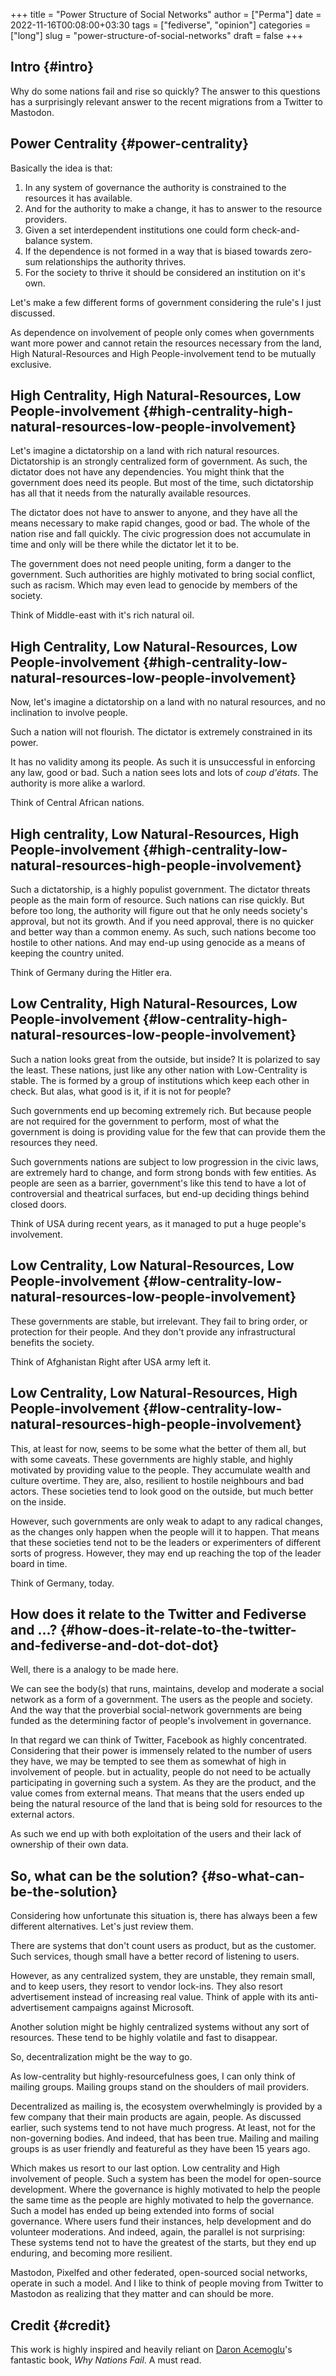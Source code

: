 +++
title = "Power Structure of Social Networks"
author = ["Perma"]
date = 2022-11-16T00:08:00+03:30
tags = ["fediverse", "opinion"]
categories = ["long"]
slug = "power-structure-of-social-networks"
draft = false
+++

## Intro {#intro}

Why do some nations fail and rise so quickly?
The answer to this questions has a surprisingly relevant answer to the recent migrations from a Twitter to Mastodon.

## Power Centrality {#power-centrality}

Basically the idea is that:

1. In any system of governance the authority is constrained to the resources it has available.
2. And for the authority to make a change, it has to answer to the resource providers.
3. Given a set interdependent institutions one could form check-and-balance system.
4. If the dependence is not formed in a way that is biased towards zero-sum relationships the authority thrives.
5. For the society to thrive it should be considered an institution on it's own.

Let's make a few different forms of government considering the rule's I just discussed.

<p class="note">
As dependence on involvement of people only comes when governments want more power and cannot retain the resources necessary from the land, High Natural-Resources and High People-involvement tend to be mutually exclusive.
</p>

## High Centrality, High Natural-Resources, Low People-involvement {#high-centrality-high-natural-resources-low-people-involvement}

Let's imagine a dictatorship on a land with rich natural resources. Dictatorship is an strongly centralized form of government. As such, the dictator does not have any dependencies. You might think that the government does need its people. But most of the time, such dictatorship has all that it needs from the naturally available resources.

The dictator does not have to answer to anyone, and they have all the means necessary to make rapid changes, good or bad. The whole of the nation rise and fall quickly. The civic progression does not accumulate in time and only will be there while the dictator let it to be.

The government does not need people uniting, form a danger to the government. Such authorities are highly motivated to bring social conflict, such as racism. Which may even lead to genocide by members of the society.
<p class="example">
Think of Middle-east with it's rich natural oil.
</p>

## High Centrality, Low Natural-Resources, Low People-involvement {#high-centrality-low-natural-resources-low-people-involvement}

Now, let's imagine a dictatorship on a land with no natural resources, and no inclination to involve people.

Such a nation will not flourish. The dictator is extremely constrained in its power.

It has no validity among its people. As such it is unsuccessful in enforcing any law, good or bad. Such a nation sees lots and lots of _coup d'états_. The authority is more alike a warlord.

<p class="example">
Think of Central African nations.
</p>

## High centrality, Low Natural-Resources, High People-involvement {#high-centrality-low-natural-resources-high-people-involvement}

Such a dictatorship, is a highly populist government. The dictator threats people as the main form of resource. Such nations can rise quickly. But before too long, the authority will figure out that he only needs society's approval, but not its growth. And if you need approval, there is no quicker and better way than a common enemy. As such, such nations become too hostile to other nations. And may end-up using genocide as a means of keeping the country united.

<p class="example">
Think of Germany during the Hitler era.
</p>

## Low Centrality, High Natural-Resources, Low People-involvement {#low-centrality-high-natural-resources-low-people-involvement}

Such a nation looks great from the outside, but inside? It is polarized to say the least. These nations, just like any other nation with Low-Centrality is stable. The is formed by a group of institutions which keep each other in check. But alas, what good is it, if it is not for people?

Such governments end up becoming extremely rich. But because people are not required for the government to perform, most of what the government is doing is providing value for the few that can provide them the resources they need.

Such governments nations are subject to low progression in the civic laws, are extremely hard to change, and form strong bonds with few entities. As people are seen as a barrier, government's like this tend to have a lot of controversial and theatrical surfaces, but end-up deciding things behind closed doors.

<p class="example">
Think of USA during recent years, as it managed to put a huge people's involvement.
</p>

## Low Centrality, Low Natural-Resources, Low People-involvement {#low-centrality-low-natural-resources-low-people-involvement}

These governments are stable, but irrelevant. They fail to bring order, or protection for their people. And they don't provide any infrastructural benefits the society.

<p class="example">
Think of Afghanistan Right after USA army left it.
</p>

## Low Centrality, Low Natural-Resources, High People-involvement {#low-centrality-low-natural-resources-high-people-involvement}

This, at least for now, seems to be some what the better of them all, but with some caveats. These governments are highly stable, and highly motivated by providing value to the people. They accumulate wealth and culture overtime. They are, also, resilient to hostile neighbours and bad actors. These societies tend to look good on the outside, but much better on the inside.

However, such governments are only weak to adapt to any radical changes, as the changes only happen when the people will it to happen. That means that these societies tend not to be the leaders or experimenters of different sorts of progress. However, they may end up reaching the top of the leader board in time.

<p class="example">
Think of Germany, today.
</p>

## How does it relate to the Twitter and Fediverse and ...? {#how-does-it-relate-to-the-twitter-and-fediverse-and-dot-dot-dot}

Well, there is a analogy to be made here.

We can see the body(s) that runs, maintains, develop and moderate a social network as a form of a government. The users as the people and society.
And the way that the proverbial social-network governments are being funded as the determining factor of people's involvement in governance.

In that regard we can think of Twitter, Facebook as highly concentrated. Considering that their power is immensely related to the number of users they have, we may be tempted to see them as somewhat of high in involvement of people.
but in actuality, people do not need to be actually participating in governing such a system. As they are the product, and the value comes from external means. That means that the users ended up being the natural resource of the land that is being sold for resources to the external actors.

As such we end up with both exploitation of the users and their lack of ownership of their own data.

## So, what can be the solution? {#so-what-can-be-the-solution}

Considering how unfortunate this situation is, there has always been a few different alternatives. Let's just review them.

There are systems that don't count users as product, but as the customer. Such services, though small have a better record of listening to users.

However, as any centralized system, they are unstable, they remain small, and to keep users, they resort to vendor lock-ins. They also resort advertisement instead of increasing real value. Think of apple with its anti-advertisement campaigns against Microsoft.

Another solution might be highly centralized systems without any sort of resources. These tend to be highly volatile and fast to disappear.

So, decentralization might be the way to go.

As low-centrality but highly-resourcefulness goes, I can only think of mailing groups. Mailing groups stand on the shoulders of mail providers.

Decentralized as mailing is, the ecosystem overwhelmingly is provided by a few company that their main products are again, people.
As discussed earlier, such systems tend to not have much progress. At least, not for the non-governing bodies. And indeed, that has been true.
Mailing and mailing groups is as user friendly and featureful as they have been 15 years ago.

Which makes us resort to our last option. Low centrality and High involvement of people. Such a system has been the model for open-source development. Where the governance is highly motivated to help the people the same time as the people are highly motivated to help the governance.
Such a model has ended up being extended into forms of social governance. Where users fund their instances, help development and do volunteer moderations. And indeed, again, the parallel is not surprising: These systems tend not to have the greatest of the starts, but they end up enduring, and becoming more resilient.

Mastodon, Pixelfed and other federated, open-sourced social networks, operate in such a model. And I like to think of people moving from Twitter to Mastodon as realizing that they matter and can should be more.

## Credit {#credit}

This work is highly inspired and heavily reliant on [Daron Acemoglu](/person/daron_acemoglu)'s fantastic book, _Why Nations Fail_. A must read.
